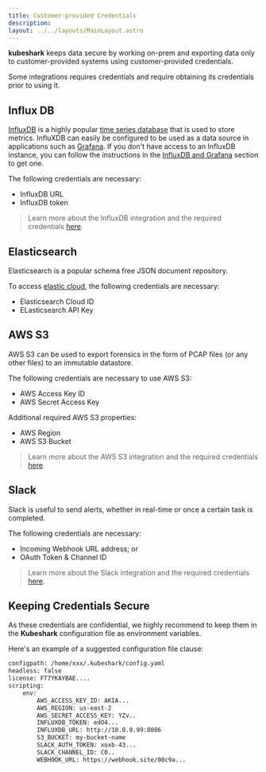 ```yaml
---
title: Customer-provided Credentials
description:  
layout: ../../layouts/MainLayout.astro
---
```


**kubeshark** keeps data secure by working on-prem and exporting data only to customer-provided systems using customer-provided credentials.

Some integrations requires credentials and require obtaining its credentials prior to using it.

##  Influx DB

[InfluxDB](https://en.wikipedia.org/wiki/InfluxDB) is a highly popular [time series database](https://en.wikipedia.org/wiki/Time_series_database) that is used to store metrics. InfluXDB can easily be configured to be used as a data source in applications such as [Grafana](https://grafana.com/). If you don't have access to an InfluxDB instance, you can follow the instructions in the [InfluxDB and Grafana](/en/integrations_influxdb#practical-example) section to get one.

The following credentials are necessary:
- InfluxDB URL
- InfluxDB token

> Learn more about the InfluxDB integration and the required credentials [here](/en/integrations_influxdb).

##  Elasticsearch

Elasticsearch is a popular schema free JSON document repository.

To access [elastic cloud](https://elastic.co), the following credentials are necessary:

- Elasticsearch Cloud ID
- ELasticsearch API Key 

## AWS S3

AWS S3 can be used to export forensics in the form of PCAP files (or any other files) to an immutable datastore. 

The following credentials are necessary to use AWS S3:

- AWS Access Key ID
- AWS Secret Access Key

Additional required AWS S3 properties:
- AWS Region
- AWS S3 Bucket

> Learn more about the AWS S3 integration and the required credentials [here](/en/integration_aws_s3).

## Slack

Slack is useful to send alerts, whether in real-time or once a certain task is completed.

The following credentials are necessary:

- Incoming Webhook URL address; or
- OAuth Token & Channel ID

> Learn more about the Slack integration and the required credentials [here](/en/integrations_slack).

## Keeping Credentials Secure

As these credentials are confidential, we highly recommend to keep them in the **Kubeshark** configuration file as environment variables.

Here's an example of a suggested configuration file clause:

```bash
configpath: /home/xxx/.kubeshark/config.yaml
headless: false
license: FT7YKAYBAE....
scripting:
    env:
        AWS_ACCESS_KEY_ID: AKIA...
        AWS_REGION: us-east-2
        AWS_SECRET_ACCESS_KEY: YZv..
        INFLUXDB_TOKEN: edO4...
        INFLUXDB_URL: http://10.0.0.99:8086
        S3_BUCKET: my-bucket-name
        SLACK_AUTH_TOKEN: xoxb-43...
        SLACK_CHANNEL_ID: C0..
        WEBHOOK_URL: https://webhook.site/08c9a...
```
